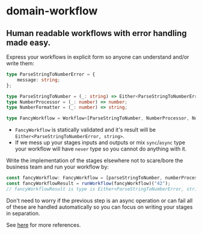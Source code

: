 # domain-workflow

## Human readable workflows with error handling made easy.

Express your workflows in explicit form so anyone can understand and/or write them:

```typescript
type ParseStringToNumberError = {
    message: string;
};

type ParseStringToNumber = (_: string) => Either<ParseStringToNumberError, number>;
type NumberProcessor = (_: number) => number;
type NumberFormatter = (_: number) => string;

type FancyWorkflow = Workflow<[ParseStringToNumber, NumberProcessor, NumberFormatter]>;
```

- `FancyWorkflow` is statically validated and it's result will be `Either<ParseStringToNumberError, string>`.
- If we mess up your stages inputs and outputs or mix `sync`/`async` type your workflow will have `never` type so you cannot do anything with it.

Write the implementation of the stages elsewhere not to scare/bore the business team and run your workflow by:
```typescript
const fancyWorkflow: FancyWorkflow = [parseStringToNumber, numberProcessor, numberFormatter];
const fancyWorkflowResult = runWorkflow(fancyWorkflow)("42"); 
// fancyWorkflowResult is type is Either<ParseStringToNumberError, string> as parsing string into number can fail
```
Don't need to worry if the previous step is an async operation or can fail all of these are handled automatically so you can focus on writing your stages in separation.

See [here](./src/example.ts) for more references.
